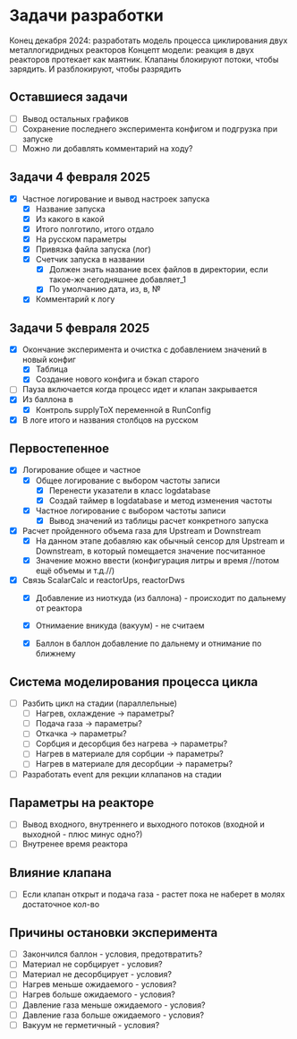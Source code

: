 # Задачи разработки

Конец декабря 2024: разработать модель процесса циклирования двух металлогидридных реакторов
Концепт модели: реакция в двух реакторов протекает как маятник. Клапаны блокируют потоки, чтобы зарядить. И разблокируют, чтобы разрядить

## Оставшиеся задачи

- [ ] Вывод остальных графиков
- [ ] Сохранение последнего эксперимента конфигом и подгрузка при запуске
- [ ] Можно ли добавлять комментарий на ходу?

## Задачи 4 февраля 2025
- [x] Частное логирование и вывод настроек запуска
    - [x] Название запуска
    - [x] Из какого в какой
    - [x] Итого полготило, итого отдало
    - [x] На русском параметры
    - [x] Привязка файла запуска (лог)
    - [x] Счетчик запуска в названии
        - [x] Должен знать название всех файлов в директории, если такое-же сегодняшнее добавляет_1
        - [x] По умолчанию дата, из, в, №
    - [x] Комментарий к логу

## Задачи 5 февраля 2025
- [x] Окончание эксперимента и очистка с добавлением значений в новый конфиг
    - [x] Таблица
    - [x] Создание нового конфига и бэкап старого
- [ ] Пауза включается когда процесс идет и клапан закрывается
- [x] Из баллона в
    - [x] Контроль supplyToX переменной в RunConfig
- [x] В логе итого и названия столбцов на русском

## Первостепенное
- [x] Логирование общее и частное
    - [x] Общее логирование с выбором частоты записи
        - [x] Перенести указатели в класс logdatabase
        - [x] Создай таймер в logdatabase и метод изменения частоты
    - [x] Частное логирование с выбором частоты записи
        - [x] Вывод значений из таблицы расчет конкретного запуска
- [x] Расчет пройденного объема газа для Upstream и Downstream 
    - [x] На данном этапе добавляю как обычный сенсор для Upstream и Downstream, в который помещается значение посчитанное
    - [x] Значение можно ввести (конфигурация литры и время //потом ещё объемы и т.д.//)
- [x] Связь ScalarCalc и reactorUps, reactorDws
    - [x] Добавление из ниоткуда (из баллона) - происходит по дальнему от реактора
    - [x] Отнимаение вникуда (вакуум) - не считаем
    - [x] Баллон в баллон добавление по дальнему и отнимание по ближнему


## Система моделирования процесса цикла
- [ ] Разбить цикл на стадии (параллельные)
    - [ ] Нагрев, охлаждение -> параметры?
    - [ ] Подача газа -> параметры?
    - [ ] Откачка -> параметры?
    - [ ] Сорбция и десорбция без нагрева -> параметры?
    - [ ] Нагрев в материале для сорбции -> параметры?
    - [ ] Нагрев в материале для десорбции -> параметры?
- [ ] Разработать event для рекции кллапанов на стадии

## Параметры на реакторе
- [ ] Вывод входного, внутреннего и выходного потоков (входной и выходной - плюс минус одно?)
- [ ] Внутренее время реактора 

## Влияние клапана
- [ ] Если клапан открыт и подача газа - растет пока не наберет в молях достаточное кол-во

## Причины остановки эксперимента
- [ ] Закончился баллон - условия, предотвратить?
- [ ] Материал не сорбцирует - условия?
- [ ] Материал не десорбцирует - условия?
- [ ] Нагрев меньше ожидаемого - условия?
- [ ] Нагрев больше ожидаемого - условия?
- [ ] Давление газа меньше ожидаемого - условия?
- [ ] Давление газа больше ожидаемого - условия?
- [ ] Вакуум не герметичный - условия?